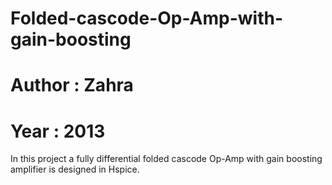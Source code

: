 # Folded-cascode-Op-Amp-with-gain-boosting
# Author : Zahra
# Year : 2013
In this project a fully differential folded cascode Op-Amp with gain boosting amplifier is designed in Hspice. 
